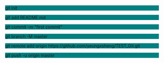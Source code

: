 <p style="background:#008080;">git init</p>
<p style="background:#008080;">git add README.md</p>
<p style="background:#008080;">git commit -m "first commit"</p>
<p style="background:#008080;">git branch -M master</p>
<p style="background:#008080;">git remote add origin https://github.com/yeungxsheng/TEST_Git.git</p>
<p style="background:#008080;">git push -u origin master</p>
